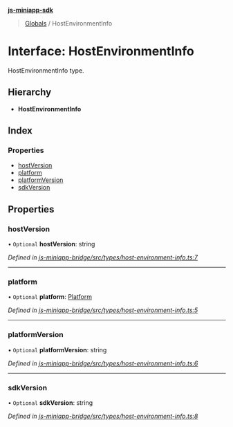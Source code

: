 **[js-miniapp-sdk](../README.md)**

> [Globals](../README.md) / HostEnvironmentInfo

# Interface: HostEnvironmentInfo

HostEnvironmentInfo type.

## Hierarchy

* **HostEnvironmentInfo**

## Index

### Properties

* [hostVersion](hostenvironmentinfo.md#hostversion)
* [platform](hostenvironmentinfo.md#platform)
* [platformVersion](hostenvironmentinfo.md#platformversion)
* [sdkVersion](hostenvironmentinfo.md#sdkversion)

## Properties

### hostVersion

• `Optional` **hostVersion**: string

*Defined in [js-miniapp-bridge/src/types/host-environment-info.ts:7](https://github.com/rakutentech/js-miniapp/blob/d1182bf/js-miniapp-bridge/src/types/host-environment-info.ts#L7)*

___

### platform

• `Optional` **platform**: [Platform](../enums/platform.md)

*Defined in [js-miniapp-bridge/src/types/host-environment-info.ts:5](https://github.com/rakutentech/js-miniapp/blob/d1182bf/js-miniapp-bridge/src/types/host-environment-info.ts#L5)*

___

### platformVersion

• `Optional` **platformVersion**: string

*Defined in [js-miniapp-bridge/src/types/host-environment-info.ts:6](https://github.com/rakutentech/js-miniapp/blob/d1182bf/js-miniapp-bridge/src/types/host-environment-info.ts#L6)*

___

### sdkVersion

• `Optional` **sdkVersion**: string

*Defined in [js-miniapp-bridge/src/types/host-environment-info.ts:8](https://github.com/rakutentech/js-miniapp/blob/d1182bf/js-miniapp-bridge/src/types/host-environment-info.ts#L8)*
